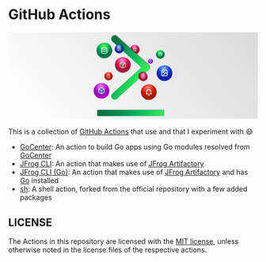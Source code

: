 # GitHub Actions

![actions](./actions.jpg)

This is a collection of [GitHub Actions](https://github.com/features/actions) that use and that I experiment with :smile:

* [GoCenter](./gocenter): An action to build Go apps using Go modules resolved from [GoCenter](https://gocenter.jfrog.com/stats)
* [JFrog CLI](./jfrog-cli): An action that makes use of [JFrog Artifactory](https://jfrog.com/artifactory)
* [JFrog CLI (Go)](./jfrog-cli-go): An action that makes use of [JFrog Artifactory](https://jfrog.com/artifactory) and has [Go](https://golang.org) installed
* [sh](./sh): A shell action, forked from the official repository with a few added packages

## LICENSE

The Actions in this repository are licensed with the [MIT license](./LICENSE), unless otherwise noted in the license files of the respective actions.